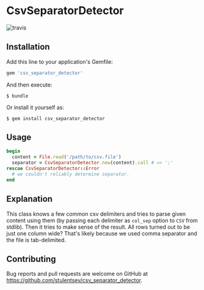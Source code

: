 # CsvSeparatorDetector

![travis](https://travis-ci.org/stulentsev/csv_separator_detector.svg?branch=master)

## Installation

Add this line to your application's Gemfile:

```ruby
gem 'csv_separator_detector'
```

And then execute:

    $ bundle

Or install it yourself as:

    $ gem install csv_separator_detector

## Usage

``` ruby
begin
  content = File.read('/path/to/csv.file')
  separator = CsvSeparatorDetector.new(content).call # => ';'
rescue CsvSeparatorDetector::Error
  # we couldn't reliably determine separator.
end
```

## Explanation

This class knows a few common csv delimiters and tries to parse given content using them 
(by passing each delimiter as `col_sep` option to `CSV` from stdlib). Then it tries to make
 sense of the result. All rows turned out to be just one column wide? That's likely because 
 we used comma separator and the file is tab-delimited.
 
## Contributing

Bug reports and pull requests are welcome on GitHub at https://github.com/stulentsev/csv_separator_detector.

